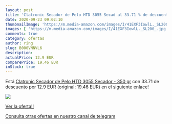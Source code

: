 ```yaml
---
layout: post
title: 'Clatronic Secador de Pelo HTD 3055 Secad al 33.71 % de descuento'
date: 2020-09-23 09:02:10
thumbnailImage: 'https://m.media-amazon.com/images/I/41EXF3IowlL._SL200_.jpg'
images: [ 'https://m.media-amazon.com/images/I/41EXF3IowlL._SL200_.jpg' ]
comments: true
category: ofertas
author: ring
slug: B000VNNVL6
description:
actualPrice: 12.9 EUR
comparePrice: 19.46 EUR
inStock: true
---
```


Está [Clatronic Secador de Pelo HTD 3055 Secador - 350 gr](https://www.amazon.com/dp/B000VNNVL6/?tag=redken08-20) con 33.71 de descuento por 12.9 EUR (original: 19.46 EUR) en el siguiente enlace!

[![](https://m.media-amazon.com/images/I/41EXF3IowlL._SL200_.jpg)](https://www.amazon.com/dp/B000VNNVL6/?tag=redken08-20)

[Ver la oferta!!](https://www.amazon.com/dp/B000VNNVL6/?tag=redken08-20)

[Consulta otras ofertas en nuestro canal de telegram](https://t.me/s/ofertas25)
